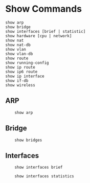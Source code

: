 # Show Commands

    show arp                       
    show bridge
    show interfaces [brief | statistic]
    show hardware [cpu | network]
    show nat
    show nat-db
    show vlan
    show vlan-db
    show route
    show running-config
    show ip route
    show ip6 route
    show ip interface
    show if-db
    show wireless

## ARP

```text
    show arp
```

## Bridge

```
    show bridges
```

## Interfaces

```
    show interfaces brief
```

```
    show interfaces statistics
```
